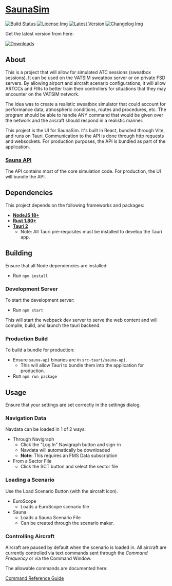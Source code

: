 # [SaunaSim](https://sauna-sim.github.io)
[![Build Status]][actions]
[![License Img]][license]
[![Latest Version]][githubreleases]
[![Changelog Img]][changelog]

[Build Status]: https://img.shields.io/github/actions/workflow/status/sauna-sim/sauna-ui/build-and-test.yml?branch=master
[actions]: https://github.com/sauna-sim/sauna-ui/actions?query=branch%3Amaster
[Changelog Img]: https://img.shields.io/badge/Changelog-blue
[changelog]: CHANGELOG.md
[License Img]: https://img.shields.io/badge/License-GPLv3-blue
[license]: LICENSE
[Latest Version]: https://img.shields.io/github/v/release/sauna-sim/sauna-ui?include_prereleases
[githubreleases]: https://github.com/sauna-sim/sauna-ui/releases/latest

Get the latest version from here:

[![Downloads](https://img.shields.io/badge/downloads-blue?style=for-the-badge)](https://sauna-sim.github.io/downloads)


## About
This is a project that will allow for simulated ATC sessions (sweatbox sessions). It can be used on the VATSIM sweatbox server or on private FSD servers. By allowing airport and aircraft scenario configurations, it will allow ARTCCs and FIRs to better train their controllers for situations that they may encounter on the VATSIM network.

The idea was to create a realistic sweatbox simulator that could account for performance data, atmospheric conditions, routes and procedures, etc. The program should be able to handle ANY command that would be given over the network and the aircraft should respond in a realistic manner.

This project is the UI for SaunaSim. It's built in React, bundled through Vite, and runs on Tauri. Communication to the API is done through http requests and websockets. For production purposes, the API is bundled as part of the application.

### [Sauna API](https://github.com/sauna-sim/sauna-api)
The API contains most of the core simulation code. For production, the UI will bundle the API.

## Dependencies
This project depends on the following frameworks and packages:
- **[NodeJS 18+](https://nodejs.org/en/)**
- **[Rust 1.80+](https://www.rust-lang.org/)**
- **[Tauri 2](https://tauri.app/start/prerequisites/)**
  - Note: All Tauri pre-requisites must be installed to develop the Tauri app.

## Building
Ensure that all Node dependencies are installed:
- Run `npm install`

### Development Server
To start the development server:
- Run `npm start`

This will start the webpack dev server to serve the web content and will compile, build, and launch the tauri backend.

### Production Build
To build a bundle for production:
- Ensure `sauna-api` binaries are in `src-tauri/sauna-api`.
  - This will allow Tauri to bundle them into the application for production.
- Run `npm run package`

## Usage
Ensure that your settings are set correctly in the settings dialog.

### Navigation Data
Navdata can be loaded in 1 of 2 ways:
- Through Navigraph
  - Click the "Log In" Navigraph button and sign-in
  - Navdata will automatically be downloaded
  - **Note:** This requires an FMS Data subscription
- From a Sector File
  - Click the SCT button and select the sector file

### Loading a Scenario
Use the Load Scenario Button (with the aircraft icon).
- EuroScope
  - Loads a EuroScope scenario file
- Sauna
  - Loads a Sauna Scenario File
  - Can be created through the scenario maker.

### Controlling Aircraft
Aircraft are paused by default when the scenario is loaded in. All aircraft are currently controlled via text commands sent through the *Command Frequency* or via the Command Window.

The allowable commands are documented here:

[Command Reference Guide](https://github.com/sauna-sim/sauna-api/blob/master/Commands.md)